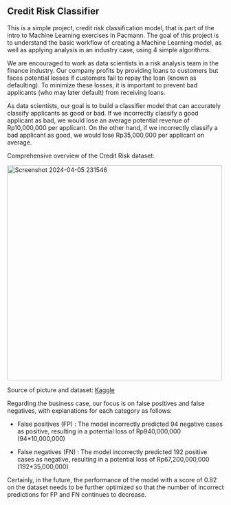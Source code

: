 ## Credit Risk Classifier 

This is a simple project, credit risk classification model, that is part of the intro to Machine Learning exercises in Pacmann. The goal of this project is to understand the basic workflow of creating a Machine Learning model, as well as applying analysis in an industry case, using 4 simple algorithms.

We are encouraged to work as data scientists in a risk analysis team in the finance industry. Our company profits by providing loans to customers but faces potential losses if customers fail to repay the loan (known as defaulting). To minimize these losses, it is important to prevent bad applicants (who may later default) from receiving loans. 

As data scientists, our goal is to build a classifier model that can accurately classify applicants as good or bad. If we incorrectly classify a good applicant as bad, we would lose an average potential revenue of Rp10,000,000 per applicant. On the other hand, if we incorrectly classify a bad applicant as good, we would lose Rp35,000,000 per applicant on average.

Comprehensive overview of the Credit Risk dataset: 

<img width="500" alt="Screenshot 2024-04-05 231546" src="https://github.com/fandisnggarang/credit_risk_classifier/assets/141505705/e2049b80-0106-4e83-b794-f8ea355f139a">

Source of picture and dataset: [Kaggle](https://www.kaggle.com/datasets/laotse/credit-risk-dataset)

Regarding the business case, our focus is on false positives and false negatives, with explanations for each category as follows:

- False positives (FP) : 
The model incorrectly predicted 94 negative cases as positive, resulting in a potential loss of Rp940,000,000 (94*10,000,000)

- False negatives (FN) : 
The model incorrectly predicted 192 positive cases as negative, resulting in a potential loss of Rp67,200,000,000 (192*35,000,000)

Certainly, in the future, the performance of the model with a score of 0.82 on the dataset needs to be further optimized so that the number of incorrect predictions for FP and FN continues to decrease.

